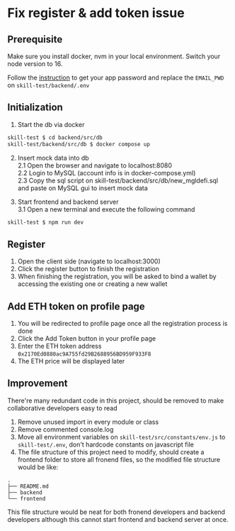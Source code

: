 # Fix register & add token issue

## Prerequisite
Make sure you install docker, nvm in your local environment. Switch your node version to 16.  

Follow the [instruction](https://support.google.com/accounts/answer/185833?hl=en) to get your app password and replace the `EMAIL_PWD` on `skill-test/backend/.env`

## Initialization
1. Start the db via docker 
```bash
skill-test $ cd backend/src/db
skill-test/backend/src/db $ docker compose up
```

2. Insert mock data into db  
2.1 Open the browser and navigate to localhost:8080  
2.2 Login to MySQL (account info is in docker-compose.yml)  
2.3 Copy the sql script on skill-test/backend/src/db/new_mgldefi.sql and paste on MySQL gui to insert mock data  

3. Start frontend and backend server  
3.1 Open a new terminal and execute the following command
```bash
skill-test $ npm run dev
```

## Register
1. Open the client side (navigate to localhost:3000)  
2. Click the register button to finish the registration
3. When finishing the registration, you will be asked to bind a wallet by accessing the existing one or creating a new wallet

## Add ETH token on profile page
1. You will be redirected to profile page once all the registration process is done
2. Click the Add Token button in your profile page
3. Enter the ETH token address `0x2170Ed0880ac9A755fd29B2688956BD959F933F8`
4. The ETH price will be displayed later

## Improvement
There're many redundant code in this project, should be removed to make collaborative developers easy to read

1. Remove unused import in every module or class
2. Remove commented console.log
3. Move all environment variables on `skill-test/src/constants/env.js` to `skill-test/.env`, don't hardcode constants on javascript file
4. The file structure of this project need to modify, should create a frontend folder to store all fronend files, so the modified file structure would be like:
```
.
├── README.md
├── backend
└── frontend
```
This file structure would be neat for both fronend developers and backend developers although this cannot start frontend and backend server at once.